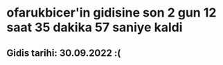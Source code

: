# ofarukbicer'in gidisine son 2 gun 12 saat 35 dakika 57 saniye kaldi

## Gidis tarihi: 30.09.2022 :(